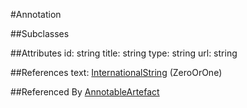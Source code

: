 
#Annotation


##Subclasses


##Attributes
id: string
title: string
type: string
url: string


##References
text: [InternationalString](Base/InternationalString.md) (ZeroOrOne)


##Referenced By
[AnnotableArtefact](Base/AnnotableArtefact.md)

    